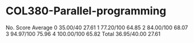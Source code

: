 # COL380-Parallel-programming
No. Score Average
0	35.00/40	27.61
1	77.20/100	64.85
2	84.00/100	68.07	
3	94.97/100	75.96
4	100.00/100	65.82
Total	36.95/40.00	27.61
